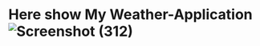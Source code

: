 # Here show My Weather-Application![Screenshot (312)](https://github.com/Aditya6395/Weather-Application/assets/106430403/ba8e9e93-245c-439a-855f-b64fc0a5fa95)
